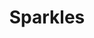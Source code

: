 ---
title: Sparkles
tags: ["sparkles", "glitter", "shine", "twinkle", "shimmer", "glisten", "glimmer"]
icon: sparkles
svg: '<svg xmlns="http://www.w3.org/2000/svg" width="24" height="24" fill="none" viewBox="0 0 24 24" stroke-width="1.5" stroke-linecap="round" stroke-linejoin="round" stroke="currentColor"><path d="M14.77 20c1.123-4.132 2.486-5.421 6.23-6.546-3.934-1.18-5.16-2.612-6.23-6.545-1.124 4.132-2.488 5.421-6.232 6.545 3.93 1.18 5.163 2.622 6.231 6.546Zm-8.308-8.727c.512-2.151 1.502-3.122 3.461-3.637C7.963 7.122 6.973 6.151 6.462 4 5.972 6.058 5.047 7.098 3 7.636c1.959.515 2.95 1.486 3.462 3.637Z"/></svg>'
---